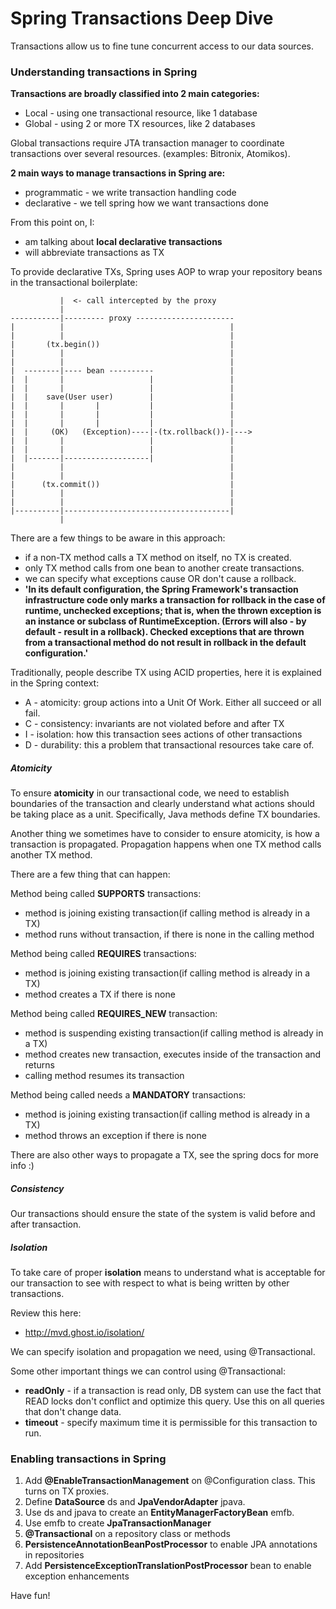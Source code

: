 # Spring Transactions Deep Dive


Transactions allow us to fine tune concurrent access to our data sources.

### Understanding transactions in Spring
**Transactions are broadly classified into 2 main categories:**

* Local - using one transactional resource, like 1 database
* Global - using 2 or more TX resources, like 2 databases

Global transactions require JTA transaction manager to coordinate transactions over several resources. (examples: Bitronix, Atomikos).

**2 main ways to manage transactions in Spring are:**

* programmatic - we write transaction handling code
* declarative - we tell spring how we want transactions done

From this point on, I:

* am talking about **local declarative transactions**
* will abbreviate transactions as TX

To provide declarative TXs, Spring uses AOP to wrap your repository beans in the transactional boilerplate:

```
           |  <- call intercepted by the proxy
           |
-----------|--------- proxy ----------------------
|          |                                     |
|          |                                     |
|       (tx.begin())                             |
|          |                                     |
|          |                                     |
|  --------|---- bean ----------                 |
|  |       |                   |                 |
|  |       |                   |                 |
|  |    save(User user)        |                 |
|  |       |       |           |                 |
|  |       |       |           |                 |
|  |       |       |           |                 |
|  |     (OK)   (Exception)----|-(tx.rollback())-|--->
|  |       |                   |                 |
|  |       |                   |                 |
|  |-------|-------------------|                 |
|          |                                     |
|          |                                     |
|      (tx.commit())                             |
|          |                                     |
|          |                                     |
|----------|-------------------------------------|
           |

```

There are a few things to be aware in this approach:

* if a non-TX method calls a TX method on itself, no TX is created.
* only TX method calls from one bean to another create transactions.
* we can specify what exceptions cause OR don't cause a rollback.
* **'In its default configuration, the Spring Framework's transaction infrastructure code only marks a transaction for rollback in the case of runtime, unchecked exceptions; that is, when the thrown exception is an instance or subclass of RuntimeException. (Errors will also - by default - result in a rollback). Checked exceptions that are thrown from a transactional method do not result in rollback in the default configuration.'**

Traditionally, people describe TX using ACID properties, here it is explained in the Spring context:

* A - atomicity: group actions into a Unit Of Work. Either all succeed or all fail.
* C - consistency: invariants are not violated before and after TX
* I - isolation: how this transaction sees actions of other transactions
* D - durability: this a problem that transactional resources take care of.


##### Atomicity
To ensure **atomicity** in our transactional code, we need to establish boundaries of the transaction and clearly understand what actions should be taking place as a unit. Specifically, Java methods define TX boundaries.

Another thing we sometimes have to consider to ensure atomicity, is how a transaction is propagated.
Propagation happens when one TX method calls another TX method.

There are a few thing that can happen:


Method being called **SUPPORTS** transactions:

* method is joining existing transaction(if calling method is already in a TX)
* method runs without transaction, if there is none in the calling method

Method being called **REQUIRES** transactions:

* method is joining existing transaction(if calling method is already in a TX)
* method creates a TX if there is none

Method being called **REQUIRES_NEW** transaction:

* method is suspending existing transaction(if calling method is already in a TX)
* method creates new transaction, executes inside of the transaction and returns
* calling method resumes its transaction

Method being called needs a **MANDATORY** transactions:

* method is joining existing transaction(if calling method is already in a TX)
* method throws an exception if there is none

There are also other ways to propagate a TX, see the spring docs for more info :)

##### Consistency
Our transactions should ensure the state of the system is valid before and after transaction.

##### Isolation
To take care of proper **isolation** means to understand what is acceptable for our transaction to see with respect to what is being written by other transactions.

Review this here:

* http://mvd.ghost.io/isolation/

We can specify isolation and propagation we need, using @Transactional.

Some other important things we can control using @Transactional:

* **readOnly** - if a transaction is read only, DB system can use the fact that READ locks don't conflict and optimize this query. Use this on all queries that don't change data.
* **timeout** - specify maximum time it is permissible for this transaction to run.

### Enabling transactions in Spring

1) Add **@EnableTransactionManagement** on @Configuration class. This turns on TX proxies.
2) Define **DataSource** ds and **JpaVendorAdapter** jpava.
3) Use ds and jpava to create an **EntityManagerFactoryBean** emfb.
4) Use emfb to create **JpaTransactionManager**
5) **@Transactional** on a repository class or methods
6) **PersistenceAnnotationBeanPostProcessor** to enable JPA annotations in repositories
7) Add **PersistenceExceptionTranslationPostProcessor** bean to enable exception enhancements

Have fun!
